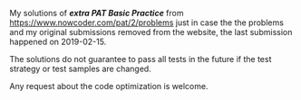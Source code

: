 My solutions of ***extra PAT Basic Practice*** from https://www.nowcoder.com/pat/2/problems just in case the the problems and my original submissions removed from the website, the last submission happened on 2019-02-15.

The solutions do not guarantee to pass all tests in the future if the test strategy or test samples are changed.

Any request about the code optimization is welcome.
